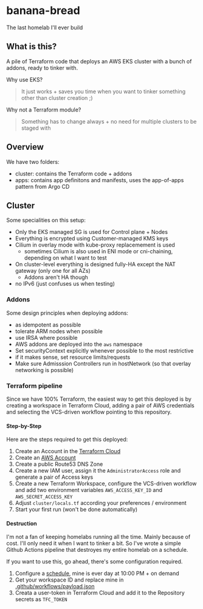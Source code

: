 # banana-bread

The last homelab I'll ever build

## What is this?

A pile of Terraform code that deploys an AWS EKS cluster with a bunch of addons, ready to tinker with.

Why use EKS?
> It just works + saves you time when you want to tinker something other than cluster creation ;)

Why not a Terraform module?
> Something has to change always + no need for multiple clusters to be staged with

## Overview

We have two folders:
- cluster: contains the Terraform code + addons
- apps: contains app definitons and manifests, uses the app-of-apps pattern from Argo CD

## Cluster

Some specialities on this setup:

- Only the EKS managed SG is used for Control plane + Nodes
- Everything is encrypted using Customer-managed KMS keys
- Cilium in overlay mode with kube-proxy replacemement is used 
  - sometimes Cilium is also used in ENI mode or cni-chaining, depending on what I want to test
- On cluster-level everything is designed fully-HA except the NAT gateway (only one for all AZs)
  - Addons aren't HA though
- no IPv6 (just confuses us when testing)

### Addons

Some design principles when deploying addons:
- as idempotent as possible
- tolerate ARM nodes when possible
- use IRSA where possible
- AWS addons are deployed into the `aws` namespace
- Set securityContext explicitly whenever possible to the most restrictive
- if it makes sense, set resource limits/requests
- Make sure Admisssion Controllers run in hostNetwork (so that overlay networking is possible)

### Terraform pipeline

Since we have 100% Terraform, the easiest way to get this deployed is by creating a workspace in Terraform Cloud, adding a pair of AWS credentials and selecting the VCS-driven workflow pointing to this repository.

#### Step-by-Step

Here are the steps required to get this deployed:

1. Create an Account in the [Terraform Cloud](https://app.terraform.io)
2. Create an [AWS Account](https://aws.amazon.com)
3. Create a public Route53 DNS Zone 
4. Create a new IAM user, assign it the `AdministratorAccess` role and generate a pair of Access keys
5. Create a new Terraform Workspace, configure the VCS-driven workflow and add two environment variables `AWS_ACCESS_KEY_ID` and `AWS_SECRET_ACCESS_KEY`
6. Adjust `cluster/locals.tf` according your preferences / environment
6. Start your first run (won't be done automatically)

#### Destruction

I'm not a fan of keeping homelabs running all the time. Mainly because of cost. I'll only need it when I want to tinker a bit. So I've wrote a simple Github Actions pipeline that destroyes my entire homelab on a schedule.

If you want to use this, go ahead, there's some configuration required.

1. Configure a [schedule](./.github/workflows/destroy.yml), mine is ever day at 10:00 PM + on demand
2. Get your workspace ID and replace mine in [.github/workflows/payload.json](./.github/workflows/payload.json)
3. Creata a user-token in Terraform Cloud and add it to the Repository secrets as `TFC_TOKEN`